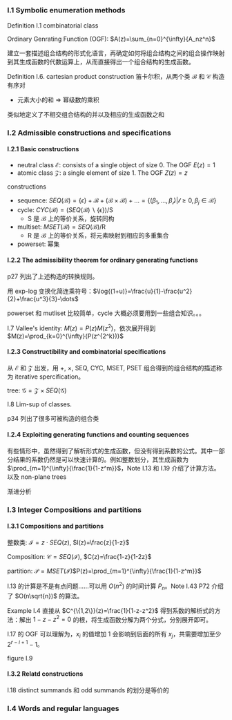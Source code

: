 ##

### I.1 Symbolic enumeration methods

Definition I.1 combinatorial class

Ordinary Genrating Function (OGF): $A(z)=\sum_{n=0}^{\infty}{A_nz^n}$

建立一套描述组合结构的形式化语言，再确定如何将组合结构之间的组合操作映射到其生成函数的代数运算上，从而直接得出一个组合结构的生成函数。

Definition I.6. cartesian product construction 笛卡尔积，从两个类 $\mathcal{B}$ 和 $\mathcal{C}$ 构造有序对
- 元素大小的和 => 幂级数的乘积

类似地定义了不相交组合结构的并以及相应的生成函数之和

### I.2 Admissible constructions and specifications

#### I.2.1 Basic constructions

- neutral class $\mathcal{E}$: consists of a single object of size 0. The OGF $E(z)=1$
- atomic class $\mathcal{Z}$: a single element of size 1. The OGF $Z(z)=z$


constructions
- sequence: $SEQ(\mathcal{B})=\{\epsilon\}+\mathcal{B}+(\mathcal{B} \times \mathcal{B})+\dots=\{(\beta_1,\dots,\beta_{\mathcal{l}}) | \mathcal{l} \ge 0,\beta_j \in \mathcal{B}\}$
- cycle: $CYC(\mathcal{B})=(SEQ(\mathcal{B}) \backslash \{\epsilon\})/\mathrm{S}$
  - $\mathrm{S}$ 是 $\mathcal{B}$ 上的等价关系，旋转同构
- multiset: $MSET(\mathcal{B})=SEQ(\mathcal{B})/\mathrm{R}$
  - $\mathrm{R}$ 是 $\mathcal{B}$ 上的等价关系，将元素映射到相应的多重集合
- powerset: 幂集

#### I.2.2 The admissibility theorem for ordinary generating functions

p27 列出了上述构造的转换规则。

用 exp-log 变换化简连乘符号：$\log{(1+u)}=\frac{u}{1}-\frac{u^2}{2}+\frac{u^3}{3}-\dots$

powerset 和 mutliset 比较简单，cycle 大概必须要用到一些组合知识。。。

I.7 Vallee's identity: $M(z)=P(z)M(z^2)$，依次展开得到 $M(z)=\prod_{k=0}^{\infty}{P(z^{2^k})}$

#### I.2.3 Constructibility and combinatorial specifications

从 $\mathcal{E}$ 和 $\mathcal{Z}$ 出发，用 $+$, $\times$, SEQ, CYC, MSET, PSET 组合得到的组合结构的描述称为 iterative spercification。

tree: $\mathcal{G}=\mathcal{Z} \times SEQ(\mathcal{G})$

I.8 Lim-sup of classes.

p34 列出了很多可被构造的组合类

#### I.2.4 Exploiting generating functions and counting sequences

有些情形中，虽然得到了解析形式的生成函数，但没有得到系数的公式。其中一部分结果的系数仍然是可以快速计算的。例如整数划分，其生成函数为 $\prod_{m=1}^{\infty}{\frac{1}{1-z^m}}$，Note I.13 和 I.19 介绍了计算方法。以及 non-plane trees

渐进分析

### I.3 Integer Compositions and partitions

#### I.3.1 Compositions and partitions

整数类: $\mathcal{I}=z \cdot SEQ(z)$, $I(z)=\frac{z}{1-z}$

Composition: $\mathcal{C}=SEQ(\mathcal{I})$, $C(z)=\frac{1-z}{1-2z}$

partition: $\mathcal{P}=MSET(\mathcal{I})$$P(z)=\prod_{m=1}^{\infty}{\frac{1}{1-z^m}}$

I.13 的计算是不是有点问题……可以用 $O(n^2)$ 的时间计算 $P_n$。Note I.43 P72 介绍了 $O(n\sqrt{n})$ 的算法。

Example I.4 直接从 $C^{\{1,2\}}(z)=\frac{1}{1-z-z^2}$ 得到系数的解析式的方法：解出 $1-z-z^2=0$ 的根，将生成函数分解为两个分式，分别展开即可。

I.17 的 OGF 可以理解为，$x_i$ 的值增加 1 会影响到后面的所有 $x_j$，共需要增加至少 $2^{r-i+1}-1$。

figure I.9

#### I.3.2 Relatd constructions

I.18 distinct summands 和 odd summands 的划分是等价的

### I.4 Words and regular languages

